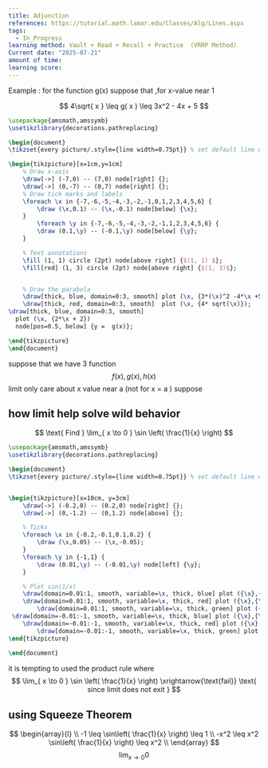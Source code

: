 ```yaml
---
title: Adjunction
references: https://tutorial.math.lamar.edu/Classes/Alg/Lines.aspx
tags:
  - In_Progress
learning method: Vault + Read + Recall + Practice  (VRRP Method)
Current date: "2025-07-21"
amount of time: 
learning score:
---
```

Example : for the function g(x) suppose that ,for x-value near 1  

$$
4\sqrt{ x  }  \leq g( x ) \leq 3x^2  - 4x  +  5
$$
```tikz
\usepackage{amsmath,amssymb}
\usetikzlibrary{decorations.pathreplacing}

\begin{document}
\tikzset{every picture/.style={line width=0.75pt}} % set default line width

\begin{tikzpicture}[x=1cm,y=1cm]
    % Draw x-axis
    \draw[->] (-7,0) -- (7,0) node[right] {};
    \draw[->] (0,-7) -- (0,7) node[right] {};
    % Draw tick marks and labels
    \foreach \x in {-7,-6,-5,-4,-3,-2,-1,0,1,2,3,4,5,6} {
        \draw (\x,0.1) -- (\x,-0.1) node[below] {\x};
    }
        \foreach \y in {-7,-6,-5,-4,-3,-2,-1,1,2,3,4,5,6} {
        \draw (0.1,\y) -- (-0.1,\y) node[below] {\y};
    }

    % Text annotations  
    \fill (1, 1) circle (2pt) node[above right] {$(1, 1) $};
    \fill[red] (1, 3) circle (2pt) node[above right] {$(1, 3)$};


    % Draw the parabola
    \draw[thick, blue, domain=0:3, smooth] plot (\x, {3*(\x)^2 -4*\x +5});
    \draw[thick, red, domain=0:3, smooth]  plot (\x, {4* sqrt(\x)});  
\draw[thick, blue, domain=0:3, smooth] 
  plot (\x, {2*\x + 2}) 
  node[pos=0.5, below] {y =  g(x)};

\end{tikzpicture}
\end{document}
``` 



suppose that we have 3 function  $$
f(x) , g( x) , h(x )
$$
limit only care about x value near a (not for x = a ) suppose 

## how  limit help solve wild behavior 


$$
\text{ Find }  \lim_{ x \to 0 }  \sin \left( \frac{1}{x} \right) 
$$


```tikz
\usepackage{amsmath,amssymb}
\usetikzlibrary{decorations.pathreplacing}

\begin{document}
\tikzset{every picture/.style={line width=0.75pt}} % set default line width


\begin{tikzpicture}[x=10cm, y=3cm]
    \draw[->] (-0.2,0) -- (0.2,0) node[right] {};
    \draw[->] (0,-1.2) -- (0,1.2) node[above] {};

    % Ticks
    \foreach \x in {-0.2,-0.1,0.1,0.2} {
        \draw (\x,0.05) -- (\x,-0.05);
    }
    \foreach \y in {-1,1} {
        \draw (0.01,\y) -- (-0.01,\y) node[left] {\y};
    }

    % Plot sin(1/x)
    \draw[domain=0.01:1, smooth, variable=\x, thick, blue] plot ({\x},{\x^2*sin(1/\x r)});
    \draw[domain=0.01:1, smooth, variable=\x, thick, red] plot ({\x},{\x^2});
        \draw[domain=0.01:1, smooth, variable=\x, thick, green] plot ({\x},{-(\x)^2});
 \draw[domain=-0.01:-1, smooth, variable=\x, thick, blue] plot ({\x},{\x^2*sin(1/\x r)});
    \draw[domain=-0.01:-1, smooth, variable=\x, thick, red] plot ({\x},{\x^2});
        \draw[domain=-0.01:-1, smooth, variable=\x, thick, green] plot ({\x},{-(\x)^2});
\end{tikzpicture}
  
\end{document}


```



it is tempting to used the product rule where 
$$
 \lim_{ x \to 0 }  \sin \left( \frac{1}{x} \right) \xrightarrow{\text{fail}} \text{ since limit does not exit }  
$$
## using Squeeze  Theorem 
$$
\begin{array}{l}  \\
-1 \leq \sin\left( \frac{1}{x} \right)   \leq   1   \\
-x^2 \leq x^2 \sin\left( \frac{1}{x} \right)  \leq x^2  \\
\end{array}
$$
$$
\lim_{ x \to 0 }     0 
$$